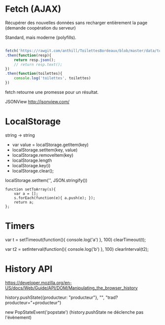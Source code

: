 # Fetch (AJAX)

Récupérer des nouvelles données sans recharger entièrement la page (demande coopération du serveur)

Standard, mais moderne (polyfills).

````js 

fetch('https://rawgit.com/anthill/ToilettesBordeaux/blob/master/data/toilettes.json')
.then(function(resp){
    return resp.json();
    // return resp.text();
})
.then(function(toilettes){
    console.log('toilettes', toilettes)
})


````

fetch retourne une promesse pour un résultat.





JSONView http://jsonview.com/


# LocalStorage

string -> string

* var value = localStorage.getItem(key)
* localStorage.setItem(key, value)
* localStorage.removeItem(key)
* localStorage.length
* localStorage.key(i)
* localStorage.clear();

localStorage.setItem('', JSON.stringify())

````
function setToArray(s){
    var a = [];
    s.forEach(function(e){ a.push(e); });
    return a;
};
````

# Timers

var t = setTimeout(function(){
    console.log('a')
}, 100)
clearTimeout(t);

var t2 = setInterval(function(){
    console.log('b')
}, 100)
clearInterval(t2);



# History API


https://developer.mozilla.org/en-US/docs/Web/Guide/API/DOM/Manipulating_the_browser_history

history.pushState({producteur: "producteur"}, "", "trad?producteur="+producteur")

new PopStateEvent('popstate') (history.pushState ne déclenche pas l'évènement)







